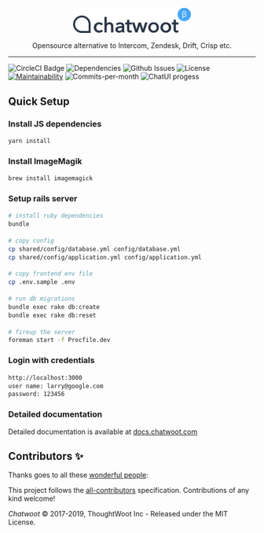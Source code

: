 <p align="center">
  <img src=".github/woot-logo.svg" alt="Woo-logo" width="240">
  <div align="center">Opensource alternative to Intercom, Zendesk, Drift, Crisp etc.</div>
</p>

___

![CircleCI Badge](https://img.shields.io/circleci/build/github/chatwoot/chatwoot)
![Dependencies](https://img.shields.io/david/chatwoot/chatwoot)
![Github Issues](https://img.shields.io/github/issues/chatwoot/chatwoot)
![License](https://img.shields.io/github/license/chatwoot/chatwoot)
[![Maintainability](https://api.codeclimate.com/v1/badges/80f9e1a7c72d186289ad/maintainability)](https://codeclimate.com/github/chatwoot/chatwoot/maintainability)
![Commits-per-month](https://img.shields.io/github/commit-activity/m/chatwoot/chatwoot)
![ChatUI progess](https://chatwoot.com/images/dashboard-screen.png)

## Quick Setup

### Install JS dependencies

``` bash
yarn install
```

### Install ImageMagik

```bash
brew install imagemagick
```

### Setup rails server

```bash
# install ruby dependencies
bundle

# copy config
cp shared/config/database.yml config/database.yml
cp shared/config/application.yml config/application.yml

# copy frontend env file
cp .env.sample .env

# run db migrations
bundle exec rake db:create
bundle exec rake db:reset

# fireup the server
foreman start -f Procfile.dev
```

### Login with credentials

```bash
http://localhost:3000
user name: larry@google.com
password: 123456
```

### Detailed documentation

Detailed documentation is available at [docs.chatwoot.com](https://docs.chatwoot.com)

## Contributors ✨

Thanks goes to all these [wonderful people](https://github.com/chatwoot/chatwoot/blob/master/docs/contributors.md):

This project follows the [all-contributors](https://github.com/all-contributors/all-contributors) specification. Contributions of any kind welcome!

*Chatwoot* &copy; 2017-2019, ThoughtWoot Inc - Released under the MIT License.
